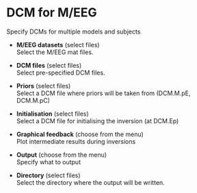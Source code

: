 # DCM for M/EEG  
Specify DCMs for multiple models and subjects   

* **M/EEG datasets** (select files)  
Select the M/EEG mat files.   

* **DCM files** (select files)  
Select pre-specified DCM files.   

* **Priors** (select files)  
Select a DCM file where priors will be taken from (DCM.M.pE, DCM.M.pC)   

* **Initialisation** (select files)  
Select a DCM file for initialising the inversion (at DCM.Ep)   

* **Graphical feedback** (choose from the menu)  
Plot intermediate results during inversions   

* **Output** (choose from the menu)  
Specify what to output   

* **Directory** (select files)  
Select the directory where the output will be written.   
